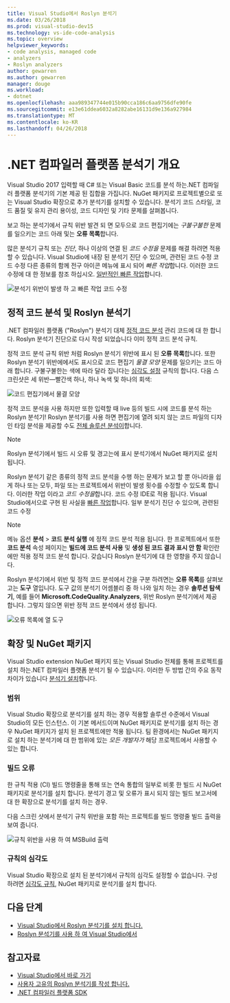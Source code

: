 ```yaml
---
title: Visual Studio에서 Roslyn 분석기
ms.date: 03/26/2018
ms.prod: visual-studio-dev15
ms.technology: vs-ide-code-analysis
ms.topic: overview
helpviewer_keywords:
- code analysis, managed code
- analyzers
- Roslyn analyzers
author: gewarren
ms.author: gewarren
manager: douge
ms.workload:
- dotnet
ms.openlocfilehash: aaa989347744e015b90cca186c6aa9756dfe90fe
ms.sourcegitcommit: e13e61ddea6032a8282abe16131d9e136a927984
ms.translationtype: MT
ms.contentlocale: ko-KR
ms.lasthandoff: 04/26/2018
---
```

# <a name="overview-of-net-compiler-platform-analyzers"></a>.NET 컴파일러 플랫폼 분석기 개요

Visual Studio 2017 입력할 때 C# 또는 Visual Basic 코드를 분석 하는.NET 컴파일러 플랫폼 분석기의 기본 제공 된 집합을 가집니다. NuGet 패키지로 프로젝트별으로 또는 Visual Studio 확장으로 추가 분석기를 설치할 수 있습니다. 분석기 코드 스타일, 코드 품질 및 유지 관리 용이성, 코드 디자인 및 기타 문제를 살펴봅니다.

보고 하는 분석기에서 규칙 위반 발견 되 면 모두으로 코드 편집기에는 *구불구불한* 문제를 일으키는 코드 아래 및는 **오류 목록**합니다.

많은 분석기 규칙 또는 *진단*, 하나 이상의 연결 된 *코드 수정을* 문제를 해결 하려면 적용할 수 있습니다. Visual Studio에 내장 된 분석기 진단 수 있으며, 관련된 코드 수정 코드 수정 다른 종류의 함께 전구 아이콘 메뉴에 표시 되어 *빠른 작업*합니다. 이러한 코드 수정에 대 한 정보를 참조 하십시오. [일반적인 빠른 작업](../ide/common-quick-actions.md)합니다.

![분석기 위반이 발생 하 고 빠른 작업 코드 수정](../code-quality/media/built-in-analyzer-code-fix.png)

## <a name="roslyn-analyzers-vs-static-code-analysis"></a>정적 코드 분석 및 Roslyn 분석기

.NET 컴파일러 플랫폼 ("Roslyn") 분석기 대체 [정적 코드 분석](../code-quality/code-analysis-for-managed-code-overview.md) 관리 코드에 대 한 합니다. Roslyn 분석기 진단으로 다시 작성 되었습니다 이미 정적 코드 분석 규칙.

정적 코드 분석 규칙 위반 처럼 Roslyn 분석기 위반에 표시 된 **오류 목록**합니다. 또한 Roslyn 분석기 위반에에서도 표시으로 코드 편집기 *물결 모양* 문제를 일으키는 코드 아래 합니다. 구불구불한는 색에 따라 달라 집니다는 [심각도 설정](../code-quality/use-roslyn-analyzers.md#rule-severity) 규칙의 합니다. 다음 스크린샷은 세 위반&mdash;빨간색 하나, 하나 녹색 및 하나의 회색:

![코드 편집기에서 물결 모양](media/diagnostics-severity-colors.png)

정적 코드 분석을 사용 하지만 또한 입력할 때 live 등의 빌드 시에 코드를 분석 하는 Roslyn 분석기! Roslyn 분석기를 사용 하면 편집기에 열려 되지 않는 코드 파일의 디자인 타임 분석을 제공할 수도 [전체 솔루션 분석이](../code-quality/how-to-enable-and-disable-full-solution-analysis-for-managed-code.md#to-toggle-full-solution-analysis)합니다.

> [!NOTE]
> Roslyn 분석기에서 빌드 시 오류 및 경고는에 표시 분석기에서 NuGet 패키지로 설치 됩니다.

Roslyn 분석기 같은 종류의 정적 코드 분석을 수행 하는 문제가 보고 할 뿐 아니라을 쉽게 하나 또는 모두, 파일 또는 프로젝트에서 위반이 발생 횟수를 수정할 수 있도록 합니다. 이러한 작업 이라고 *코드 수정을*합니다. 코드 수정 IDE로 적용 됩니다. Visual Studio에서으로 구현 된 사실을 [빠른 작업](../ide/quick-actions.md)합니다. 일부 분석기 진단 수 있으며, 관련된 코드 수정

> [!NOTE]
> 메뉴 옵션 **분석** > **코드 분석 실행** 에 정적 코드 분석 적용 됩니다. 한 프로젝트에서 또한 **코드 분석** 속성 페이지는 **빌드에 코드 분석 사용** 및 **생성 된 코드 결과 표시 안 함** 확인란에만 적용 정적 코드 분석 합니다. 갖습니다 Roslyn 분석기에 대 한 영향을 주지 않습니다.

Roslyn 분석기에서 위반 및 정적 코드 분석에서 간을 구분 하려면는 **오류 목록**를 살펴보고는 **도구** 열입니다. 도구 값의 분석기 어셈블리 중 하 나와 일치 하는 경우 **솔루션 탐색기**, 예를 들어 **Microsoft.CodeQuality.Analyzers**, 위반 Roslyn 분석기에서 제공 합니다. 그렇지 않으면 위반 정적 코드 분석에서 생성 됩니다.

![오류 목록에 열 도구](media/code-analysis-tool-in-error-list.png)

## <a name="nuget-package-vs-extension"></a>확장 및 NuGet 패키지

Visual Studio extension NuGet 패키지 또는 Visual Studio 전체를 통해 프로젝트를 설치 하는.NET 컴파일러 플랫폼 분석기 될 수 있습니다. 이러한 두 방법 간의 주요 동작 차이가 있습니다 [분석기 설치](../code-quality/install-roslyn-analyzers.md)합니다.

### <a name="scope"></a>범위

Visual Studio 확장으로 분석기를 설치 하는 경우 적용할 솔루션 수준에서 Visual Studio의 모든 인스턴스. 이 기본 메서드이며 NuGet 패키지로 분석기를 설치 하는 경우 NuGet 패키지가 설치 된 프로젝트에만 적용 됩니다. 팀 환경에서는 NuGet 패키지로 설치 하는 분석기에 대 한 범위에 있는 *모든 개발자가* 해당 프로젝트에서 사용할 수 있는 합니다.

### <a name="build-errors"></a>빌드 오류

한 규칙 적용 (CI) 빌드 명령줄을 통해 또는 연속 통합의 일부로 비롯 한 빌드 시 NuGet 패키지로 분석기를 설치 합니다. 분석기 경고 및 오류가 표시 되지 않는 빌드 보고서에 대 한 확장으로 분석기를 설치 하는 경우.

다음 스크린 샷에서 분석기 규칙 위반을 포함 하는 프로젝트를 빌드 명령줄 빌드 출력을 보여 줍니다.

![규칙 위반을 사용 하 여 MSBuild 출력](media/command-line-build-analyzers.png)

### <a name="rule-severity"></a>규칙의 심각도

Visual Studio 확장으로 설치 된 분석기에서 규칙의 심각도 설정할 수 없습니다. 구성 하려면 [심각도 규칙](../code-quality/use-roslyn-analyzers.md#rule-severity), NuGet 패키지로 분석기를 설치 합니다.

## <a name="next-steps"></a>다음 단계

- [Visual Studio에서 Roslyn 분석기를 설치 합니다.](../code-quality/install-roslyn-analyzers.md)
- [Roslyn 분석기를 사용 하 여 Visual Studio에서](../code-quality/use-roslyn-analyzers.md)

## <a name="see-also"></a>참고자료

- [Visual Studio에서 바로 가기](../ide/quick-actions.md)
- [사용자 고유의 Roslyn 분석기를 작성 합니다.](../extensibility/getting-started-with-roslyn-analyzers.md)
- [.NET 컴파일러 플랫폼 SDK](/dotnet/csharp/roslyn-sdk/)